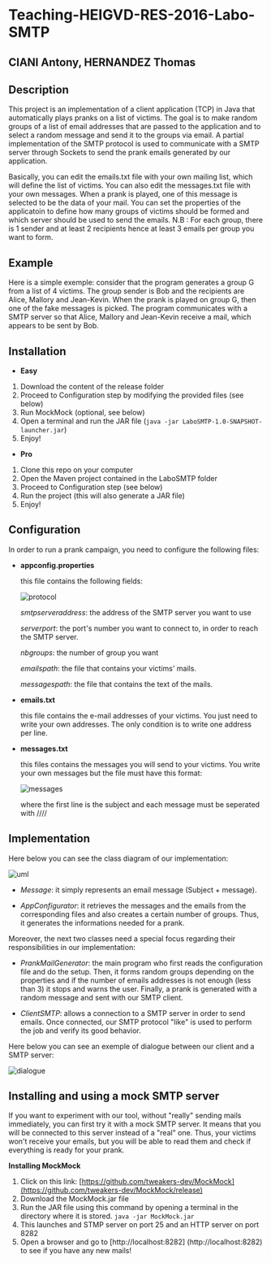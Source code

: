 # Teaching-HEIGVD-RES-2016-Labo-SMTP

## CIANI Antony, HERNANDEZ Thomas


## Description

This project is an implementation of a client application (TCP) in Java that automatically plays pranks on a list of victims. The goal is to make random groups of a list of email addresses that are passed to the application and to select a random message and send it to the groups via email. A partial implementation of the SMTP protocol is used to communicate with a SMTP server through Sockets to send the prank emails generated by our application.

Basically, you can edit the emails.txt file with your own mailing list, which will define the list of victims. You can also edit the messages.txt file with your own messages. When a prank is played, one of this message is selected to be the data of your mail. You can set the properties of the applicatoin to define how many groups of victims should be formed and which server should be used to send the emails. N.B : For each group, there is 1 sender and at least 2 recipients hence at least 3 emails per group you want to form.

## Example

Here is a simple exemple: consider that the program generates a group G from a list of 4 victims. The group sender is Bob and the recipients are Alice, Mallory and Jean-Kevin. When the prank is played on group G, then one of the fake messages is picked. The program communicates with a SMTP server so that Alice, Mallory and Jean-Kevin receive a mail, which appears to be sent by Bob.

## Installation

- **Easy**

1. Download the content of the release folder
2. Proceed to Configuration step by modifying the provided files (see below)
3. Run MockMock (optional, see below)
4. Open a terminal and run the JAR file (`java -jar LaboSMTP-1.0-SNAPSHOT-launcher.jar`)
5. Enjoy!

- **Pro**

1. Clone this repo on your computer
2. Open the Maven project contained in the LaboSMTP folder
3. Proceed to Configuration step (see below)
4. Run the project (this will also generate a JAR file)
5. Enjoy!

## Configuration

In order to run a prank campaign, you need to configure the following files:

- **appconfig.properties**

	this file contains the following fields:

	![protocol](figures/protocol.PNG)

	*smtpserveraddress*: the address of the SMTP server you want to use
	
	*serverport*: the port's number you want to connect to, in order to reach the SMTP server.

	*nbgroups*: the number of group you want

	*emailspath*: the file that contains your victims' mails.

	*messagespath*: the file that contains the text of the mails.

- **emails.txt**

	this file contains the e-mail addresses of your victims. You just need to write your own addresses. The only condition is to write one address per line.

- **messages.txt**

	this files contains the messages you will send to your victims. You write your own messages but the file must have this format:

	![messages](figures/messages.PNG)

	where the first line is the subject and each message must be seperated with ////

## Implementation

Here below you can see the class diagram of our implementation:

![uml](figures/uml.jpg)

- *Message*: it simply represents an email message (Subject + message).

- *AppConfigurator*: it retrieves the messages and the emails from the corresponding files and also creates a certain number of groups. Thus, it generates the informations needed for a prank.

Moreover, the next two classes need a special focus regarding their responsibilities in our implementation:

- *PrankMailGenerator*: the main program who first reads the configuration file and do the setup. Then, it forms random groups depending on the properties and if the number of emails addresses is not enough (less than 3) it stops and warns the user. Finally, a prank is generated with a random message and sent with our SMTP client.

- *ClientSMTP*: allows a connection to a SMTP server in order to send emails. Once connected, our SMTP protocol "like" is used to perform the job and verify its good behavior.

Here below you can see an exemple of dialogue between our client and a SMTP server:

![dialogue](figures/dialogue.PNG)
  


## Installing and using a mock SMTP server


If you want to experiment with our tool, without "really" sending mails immediately, you can first try it with a mock SMTP server. It means that you will be connected to this server instead of a "real" one. Thus, your victims won't receive your emails, but you will be able to read them and check if everything is ready for your prank.

**Installing MockMock**

1. Click on this link: [https://github.com/tweakers-dev/MockMock](https://github.com/tweakers-dev/MockMock/release)
2. Download the MockMock.jar file
3. Run the JAR file using this command by opening a terminal in the directory where it is stored. `java -jar MockMock.jar `
3. This launches and STMP server on port 25 and an HTTP server on port 8282
4. Open a browser and go to [http://localhost:8282] (http://localhost:8282) to see if you have any new mails!


